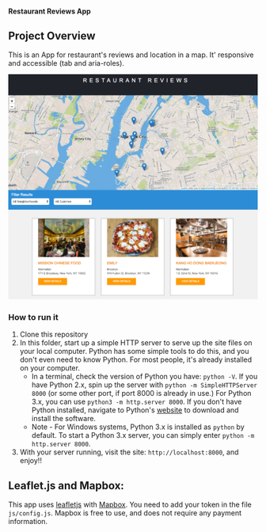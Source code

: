 #### Restaurant Reviews App

## Project Overview

This is an App for restaurant's reviews and location in a map. It' responsive and accessible (tab and aria-roles).

![screenshot](other/restaurant_reviews_app.png)

### How to run it

1. Clone this repository
2. In this folder, start up a simple HTTP server to serve up the site files on your local computer. Python has some simple tools to do this, and you don't even need to know Python. For most people, it's already installed on your computer.
    * In a terminal, check the version of Python you have: `python -V`. If you have Python 2.x, spin up the server with `python -m SimpleHTTPServer 8000` (or some other port, if port 8000 is already in use.) For Python 3.x, you can use `python3 -m http.server 8000`. If you don't have Python installed, navigate to Python's [website](https://www.python.org/) to download and install the software.
    * Note -  For Windows systems, Python 3.x is installed as `python` by default. To start a Python 3.x server, you can simply enter `python -m http.server 8000`.
3. With your server running, visit the site: `http://localhost:8000`, and enjoy!!

## Leaflet.js and Mapbox:

This app uses [leafletjs](https://leafletjs.com/) with [Mapbox](https://www.mapbox.com/). You need to add your token in the file `js/config.js`. Mapbox is free to use, and does not require any payment information.


